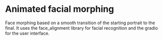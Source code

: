 # Animated facial morphing

Face morphing based on a smooth transition of the starting 
portrait to the final. It uses the face_alignment library for facial 
recognition and the gradio for the user interface.


